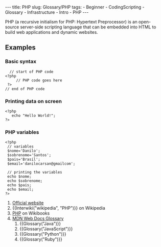 --- title: PHP slug: Glossary/PHP tags: - Beginner - CodingScripting - Glossary - Infrastructure - Intro - PHP ---

PHP (a recursive initialism for PHP: Hypertext Preprocessor) is an open-source server-side scripting language that can be embedded into HTML to build web applications and dynamic websites.

Examples
--------

### Basic syntax

      // start of PHP code
    <?php
         // PHP code goes here
     ?>
    // end of PHP code

### Printing data on screen

    <?php
       echo "Hello World!";
    ?>

### PHP variables

    <?php
     // variables
     $nome='Danilo';
     $sobrenome='Santos';
     $pais='Brasil';
     $email='danilocarsan@gmailcom';

     // printing the variables
     echo $nome;
     echo $sobrenome;
     echo $pais;
     echo $email;
    ?>

1.  [Official website](https://php.net/)
2.  {{Interwiki("wikipedia", "PHP")}} on Wikipedia
3.  [PHP](https://en.wikibooks.org/wiki/PHP_Programming) on Wikibooks
4.  [MDN Web Docs Glossary](/en-US/docs/Glossary)
    1.  {{Glossary("Java")}}
    2.  {{Glossary("JavaScript")}}
    3.  {{Glossary("Python")}}
    4.  {{Glossary("Ruby")}}
